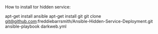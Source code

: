 How to install tor hidden service:

apt-get install ansible
apt-get install git
git clone git@github.com:freddiebarrsmith/Ansible-Hidden-Service-Deployment.git
ansible-playbook darkweb.yml



